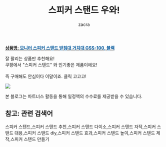 ﻿---
layout: post
title:  "스피커 스탠드 우와!"
author: zacra
categories: [ 아이템 ]
tags: [스피커 스탠드,스피커 스탠드 추천,스피커 스탠드 다이소,스피커 스탠드 자작,스피커 스탠드 대용,스피커 스탠드 diy,스피커 스탠드 효과,스피커 스탠드 높이,스피커 스탠드 제작,스피커 스탠드 만들기]
image: https://static.coupangcdn.com/image/vendor_inventory/02f5/2674e74585df0c33fab1593b3ac8e62f45064d1cd77fb0dfc94b7ec84d8e.jpg 
description: "쿠팡에서 스피커 스탠드 관련 상품으로 가장 잘팔리는 제품 중 하나라는 사실!!."
rating: 4.5
---

<a href="https://link.coupang.com/re/AFFSDP?lptag=AF8407795&pageKey=1796733458&itemId=3056711476&vendorItemId=71044703374&traceid=V0-153-fa5911e3c236545c"><b>상품명: <font color='#01579B'>모니터 스피커 스탠드 받침대 거치대 GSS-100, 블랙</font></b></a>

잘 팔리는 상품만 추천해요!<br/>
쿠팡에서 "스피커 스탠드" 와 인기좋은 제품이에요!<br/><br/>
즉 구매해도 안심이다 이말이죠. 클릭 고고고! <br/>



<a href="https://link.coupang.com/re/AFFSDP?lptag=AF8407795&pageKey=1796733458&itemId=3056711476&vendorItemId=71044703374&traceid=V0-153-fa5911e3c236545c"><img src="http://image1.coupangcdn.com/image/vendor_inventory/0e1c/89232437a0f0e2d3086bd3bfcff467894fccff388427f961e6b735df3979.jpg"></a> 

본 블로그는 파트너스 활동을 통해 일정액의 수수료를 제공받을 수 있습니다.

## 참고: 관련 검색어    
스피커 스탠드,스피커 스탠드 추천,스피커 스탠드 다이소,스피커 스탠드 자작,스피커 스탠드 대용,스피커 스탠드 diy,스피커 스탠드 효과,스피커 스탠드 높이,스피커 스탠드 제작,스피커 스탠드 만들기